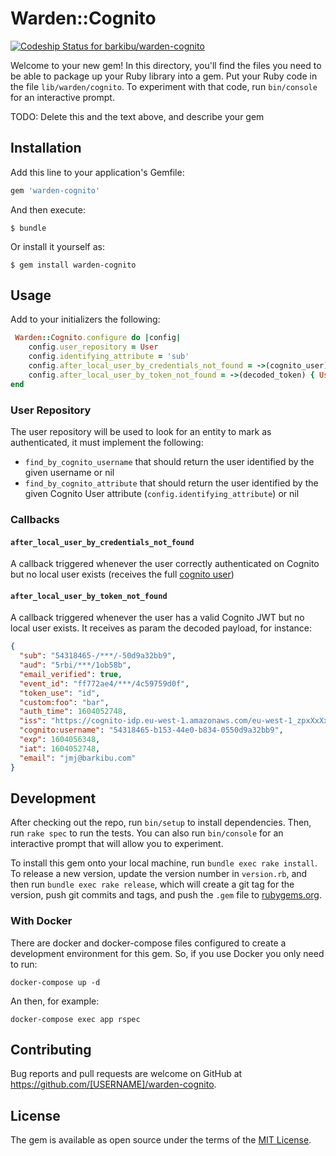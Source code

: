 # Warden::Cognito

[![Codeship Status for barkibu/warden-cognito](https://app.codeship.com/projects/f305e0e4-e1e3-40ef-90b3-ab7475ed480c/status?branch=master)](https://app.codeship.com/projects/417617)

Welcome to your new gem! In this directory, you'll find the files you need to be able to package up your Ruby library into a gem. Put your Ruby code in the file `lib/warden/cognito`. To experiment with that code, run `bin/console` for an interactive prompt.

TODO: Delete this and the text above, and describe your gem

## Installation

Add this line to your application's Gemfile:

```ruby
gem 'warden-cognito'
```

And then execute:

    $ bundle

Or install it yourself as:

    $ gem install warden-cognito

## Usage


Add to  your initializers the following:
```ruby
 Warden::Cognito.configure do |config|
    config.user_repository = User
    config.identifying_attribute = 'sub'
    config.after_local_user_by_credentials_not_found = ->(cognito_user) { User.create(username: cognito_user.username) }
    config.after_local_user_by_token_not_found = ->(decoded_token) { User.create(cognito_id: decoded_token['sub']) }
end
```

### User Repository

The user repository will be used to look for an entity to mark as authenticated, it must implement the following:
- `find_by_cognito_username` that should return the user identified by the given username or nil
- `find_by_cognito_attribute` that should return the user identified by the given Cognito User attribute (`config.identifying_attribute`) or nil

### Callbacks

#### `after_local_user_by_credentials_not_found`

A callback triggered whenever the user correctly authenticated on Cognito but no local user exists (receives the full [cognito user](https://docs.aws.amazon.com/sdk-for-ruby/v3/api/Aws/CognitoIdentityProvider/Types/GetUserResponse.html))

#### `after_local_user_by_token_not_found`

A callback triggered whenever the user has a valid Cognito JWT but no local user exists. It receives as param the decoded payload, for instance:

```json
{
  "sub": "54318465-/***/-50d9a32bb9",
  "aud": "5rbi/***/1ob58b",
  "email_verified": true,
  "event_id": "ff772ae4/***/4c59759d0f",
  "token_use": "id",
  "custom:foo": "bar",
  "auth_time": 1604052748,
  "iss": "https://cognito-idp.eu-west-1.amazonaws.com/eu-west-1_zpxXxXxX",
  "cognito:username": "54318465-b153-44e0-b834-0550d9a32bb9",
  "exp": 1604056348,
  "iat": 1604052748,
  "email": "jmj@barkibu.com"
}
```

## Development

After checking out the repo, run `bin/setup` to install dependencies. Then, run `rake spec` to run the tests. You can also run `bin/console` for an interactive prompt that will allow you to experiment.

To install this gem onto your local machine, run `bundle exec rake install`. To release a new version, update the version number in `version.rb`, and then run `bundle exec rake release`, which will create a git tag for the version, push git commits and tags, and push the `.gem` file to [rubygems.org](https://rubygems.org).

### With Docker

There are docker and docker-compose files configured to create a development environment for this gem. So, if you use Docker you only need to run:

`docker-compose up -d`

An then, for example:

`docker-compose exec app rspec`

## Contributing

Bug reports and pull requests are welcome on GitHub at https://github.com/[USERNAME]/warden-cognito.

## License

The gem is available as open source under the terms of the [MIT License](https://opensource.org/licenses/MIT).
